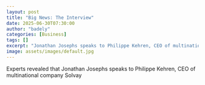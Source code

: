 ```yaml
---
layout: post
title: "Big News: The Interview"
date: 2025-06-30T07:30:00
author: "badely"
categories: [Business]
tags: []
excerpt: "Jonathan Josephs speaks to Philippe Kehren, CEO of multinational company Solvay"
image: assets/images/default.jpg
---
```


Experts revealed that Jonathan Josephs speaks to Philippe Kehren, CEO of multinational company Solvay

